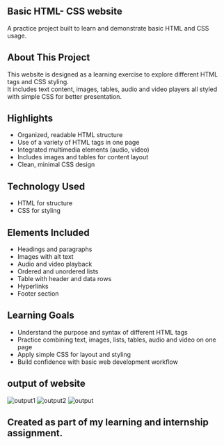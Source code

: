 ## Basic HTML- CSS website

A practice project built to learn and demonstrate basic HTML and CSS usage.


## About This Project

This website is designed as a learning exercise to explore different HTML tags and CSS styling.  
It includes text content, images, tables, audio and video players all styled with simple CSS for better presentation.


## Highlights

- Organized, readable HTML structure
- Use of a variety of HTML tags in one page
- Integrated multimedia elements (audio, video)
- Includes images and tables for content layout
- Clean, minimal CSS design


## Technology Used

- HTML for structure
- CSS for styling


## Elements Included

- Headings and paragraphs
- Images with alt text
- Audio and video playback
- Ordered and unordered lists
- Table with header and data rows
- Hyperlinks
- Footer section


## Learning Goals

- Understand the purpose and syntax of different HTML tags
- Practice combining text, images, lists, tables, audio and video on one page
- Apply simple CSS for layout and styling
- Build confidence with basic web development workflow

## output of website
![output1](https://github.com/user-attachments/assets/6a62cb26-a31c-4897-916e-55463a01f84c)
![output2](https://github.com/user-attachments/assets/80822e50-2b04-4a5e-9ab4-6740764c777a)
![output](https://github.com/user-attachments/assets/d9be2f69-5484-4d78-bb6a-35a0eb1dbdba)

## Created as part of my learning and internship assignment.
